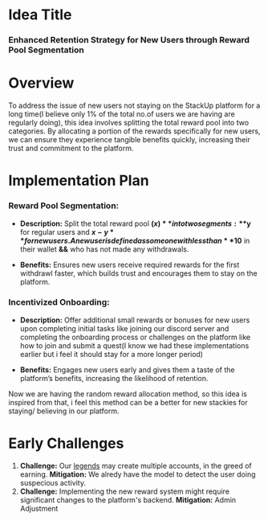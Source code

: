 # Idea Title

### Enhanced Retention Strategy for New Users through Reward Pool Segmentation

# Overview

To address the issue of new users not staying on the StackUp platform for a long time(I believe only 1% of the total no.of users we are having are regularly doing), this idea involves splitting the total reward pool into two categories. By allocating a portion of the rewards specifically for new users, we can ensure they experience tangible benefits quickly, increasing their trust and commitment to the platform.

# Implementation Plan

### Reward Pool Segmentation:

- **Description:** Split the total reward pool **($x)** into two segments:**$y** for regular users and **$x-y** for new users. A new user is defined as someone with less than **$10** in their wallet **&&** who has not made any withdrawals.

- **Benefits:** Ensures new users receive required rewards for the first withdrawl faster, which builds trust and encourages them to stay on the platform.

### Incentivized Onboarding:

- **Description:** Offer additional small rewards or bonuses for new users upon completing initial tasks like joining our discord server and completing the onboarding process or challenges on the platform like how to join and submit a quest(I know we had these implementations earlier but i feel it should stay for a more longer period)

- **Benefits:** Engages new users early and gives them a taste of the platform’s benefits, increasing the likelihood of retention.

Now we are having the random reward allocation method, so this idea is inspired from that, i feel this method can be a better for new stackies for staying/ believing in our platform.

# Early Challenges

1. **Challenge:**  Our [legends](https://www.scamadviser.com/account/profile/1183659) may create multiple accounts, in the greed of earning.
**Mitigation:** We alredy have the model to detect the user doing suspecious activity.
2. **Challenge:** Implementing the new reward system might require significant changes to the platform's backend.
**Mitigation:** Admin Adjustment
